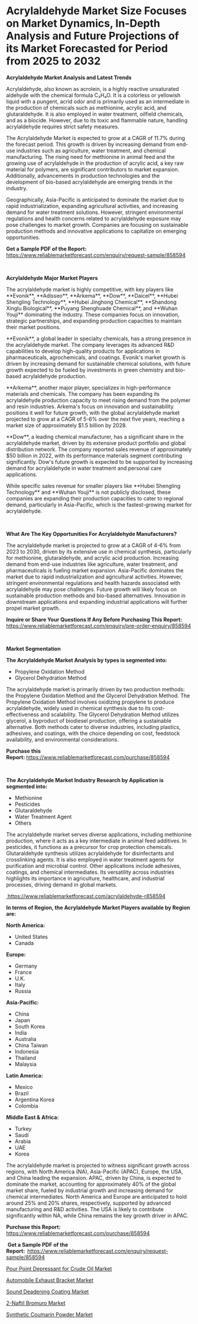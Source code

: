 <p><h1>Acrylaldehyde Market Size Focuses on Market Dynamics, In-Depth Analysis and Future Projections of its Market Forecasted for Period from 2025 to 2032</h1></p><p><strong>Acrylaldehyde Market Analysis and Latest Trends</strong></p>
<p><p>Acrylaldehyde, also known as acrolein, is a highly reactive unsaturated aldehyde with the chemical formula C₃H₄O. It is a colorless or yellowish liquid with a pungent, acrid odor and is primarily used as an intermediate in the production of chemicals such as methionine, acrylic acid, and glutaraldehyde. It is also employed in water treatment, oilfield chemicals, and as a biocide. However, due to its toxic and flammable nature, handling acrylaldehyde requires strict safety measures.</p><p>The Acrylaldehyde Market is expected to grow at a CAGR of 11.7% during the forecast period. This growth is driven by increasing demand from end-use industries such as agriculture, water treatment, and chemical manufacturing. The rising need for methionine in animal feed and the growing use of acrylaldehyde in the production of acrylic acid, a key raw material for polymers, are significant contributors to market expansion. Additionally, advancements in production technologies and the development of bio-based acrylaldehyde are emerging trends in the industry.</p><p>Geographically, Asia-Pacific is anticipated to dominate the market due to rapid industrialization, expanding agricultural activities, and increasing demand for water treatment solutions. However, stringent environmental regulations and health concerns related to acrylaldehyde exposure may pose challenges to market growth. Companies are focusing on sustainable production methods and innovative applications to capitalize on emerging opportunities.</p></p>
<p><strong>Get a Sample PDF of the Report:&nbsp;</strong> <a href="https://www.reliablemarketforecast.com/enquiry/request-sample/858594?utm_campaign=1875&utm_medium=2&utm_source=Github&utm_content=ia&utm_term=25012025&utm_id=acrylaldehyde">https://www.reliablemarketforecast.com/enquiry/request-sample/858594</a></p>
<p>&nbsp;</p>
<p><strong>Acrylaldehyde Major Market Players</strong></p>
<p><p>The acrylaldehyde market is highly competitive, with key players like **Evonik**, **Adisseo**, **Arkema**, **Dow**, **Daicel**, **Hubei Shengling Technology**, **Hubei Jinghong Chemical**, **Shandong Xinglu Biological**, **Puyang Shenghuade Chemical**, and **Wuhan Youji** dominating the industry. These companies focus on innovation, strategic partnerships, and expanding production capacities to maintain their market positions.</p><p>**Evonik**, a global leader in specialty chemicals, has a strong presence in the acrylaldehyde market. The company leverages its advanced R&D capabilities to develop high-quality products for applications in pharmaceuticals, agrochemicals, and coatings. Evonik's market growth is driven by increasing demand for sustainable chemical solutions, with future growth expected to be fueled by investments in green chemistry and bio-based acrylaldehyde production.</p><p>**Arkema**, another major player, specializes in high-performance materials and chemicals. The company has been expanding its acrylaldehyde production capacity to meet rising demand from the polymer and resin industries. Arkema's focus on innovation and sustainability positions it well for future growth, with the global acrylaldehyde market projected to grow at a CAGR of 5-6% over the next five years, reaching a market size of approximately $1.5 billion by 2028.</p><p>**Dow**, a leading chemical manufacturer, has a significant share in the acrylaldehyde market, driven by its extensive product portfolio and global distribution network. The company reported sales revenue of approximately $50 billion in 2022, with its performance materials segment contributing significantly. Dow's future growth is expected to be supported by increasing demand for acrylaldehyde in water treatment and personal care applications.</p><p>While specific sales revenue for smaller players like **Hubei Shengling Technology** and **Wuhan Youji** is not publicly disclosed, these companies are expanding their production capacities to cater to regional demand, particularly in Asia-Pacific, which is the fastest-growing market for acrylaldehyde.</p></p>
<p>&nbsp;</p>
<p><strong>What Are The Key Opportunities For Acrylaldehyde Manufacturers?</strong></p>
<p><p>The acrylaldehyde market is projected to grow at a CAGR of 4-6% from 2023 to 2030, driven by its extensive use in chemical synthesis, particularly for methionine, glutaraldehyde, and acrylic acid production. Increasing demand from end-use industries like agriculture, water treatment, and pharmaceuticals is fueling market expansion. Asia-Pacific dominates the market due to rapid industrialization and agricultural activities. However, stringent environmental regulations and health hazards associated with acrylaldehyde may pose challenges. Future growth will likely focus on sustainable production methods and bio-based alternatives. Innovation in downstream applications and expanding industrial applications will further propel market growth.</p></p>
<p><strong>Inquire or Share Your Questions If Any Before Purchasing This Report:</strong> <a href="https://www.reliablemarketforecast.com/enquiry/pre-order-enquiry/858594?utm_campaign=1875&utm_medium=2&utm_source=Github&utm_content=ia&utm_term=25012025&utm_id=acrylaldehyde">https://www.reliablemarketforecast.com/enquiry/pre-order-enquiry/858594</a></p>
<p>&nbsp;</p>
<p><strong>Market Segmentation</strong></p>
<p><strong>The Acrylaldehyde Market Analysis by types is segmented into:</strong></p>
<p><ul><li>Propylene Oxidation Method</li><li>Glycerol Dehydration Method</li></ul></p>
<p><p>The acrylaldehyde market is primarily driven by two production methods: the Propylene Oxidation Method and the Glycerol Dehydration Method. The Propylene Oxidation Method involves oxidizing propylene to produce acrylaldehyde, widely used in chemical synthesis due to its cost-effectiveness and scalability. The Glycerol Dehydration Method utilizes glycerol, a byproduct of biodiesel production, offering a sustainable alternative. Both methods cater to diverse industries, including plastics, adhesives, and coatings, with the choice depending on cost, feedstock availability, and environmental considerations.</p></p>
<p><strong>Purchase this Report:&nbsp;</strong><a href="https://www.reliablemarketforecast.com/purchase/858594?utm_campaign=1875&utm_medium=2&utm_source=Github&utm_content=ia&utm_term=25012025&utm_id=acrylaldehyde">https://www.reliablemarketforecast.com/purchase/858594</a></p>
<p>&nbsp;</p>
<p><strong>The Acrylaldehyde Market Industry Research by Application is segmented into:</strong></p>
<p><ul><li>Methionine</li><li>Pesticides</li><li>Glutaraldehyde</li><li>Water Treatment Agent</li><li>Others</li></ul></p>
<p><p>The acrylaldehyde market serves diverse applications, including methionine production, where it acts as a key intermediate in animal feed additives. In pesticides, it functions as a precursor for crop protection chemicals. Glutaraldehyde synthesis utilizes acrylaldehyde for disinfectants and crosslinking agents. It is also employed in water treatment agents for purification and microbial control. Other applications include adhesives, coatings, and chemical intermediates. Its versatility across industries highlights its importance in agriculture, healthcare, and industrial processes, driving demand in global markets.</p></p>
<p><a href="https://www.reliablemarketforecast.com/acrylaldehyde-r858594?utm_campaign=1875&utm_medium=2&utm_source=Github&utm_content=ia&utm_term=25012025&utm_id=acrylaldehyde">&nbsp;https://www.reliablemarketforecast.com/acrylaldehyde-r858594</a></p>
<p><strong>In terms of Region, the Acrylaldehyde Market Players available by Region are:</strong></p>
<p>
    <p> <strong> North America: </strong>
        <ul>
            <li>United States</li>
            <li>Canada</li>
        </ul>
        </p> 
    <p> <strong> Europe: </strong>
        <ul>
            <li>Germany</li>
            <li>France</li>
            <li>U.K.</li>
            <li>Italy</li>
            <li>Russia</li>
        </ul>
        </p> 
    <p> <strong> Asia-Pacific: </strong>
        <ul>
            <li>China</li>
            <li>Japan</li>
            <li>South Korea</li>
            <li>India</li>
            <li>Australia</li>
            <li>China Taiwan</li>
            <li>Indonesia</li>
            <li>Thailand</li>
            <li>Malaysia</li>
        </ul>
        </p> 
    <p> <strong> Latin America: </strong>
        <ul>
            <li>Mexico</li>
            <li>Brazil</li>
            <li>Argentina Korea</li>
            <li>Colombia</li>
        </ul>
        </p> 
    <p> <strong> Middle East & Africa: </strong>
        <ul>
            <li>Turkey</li>
            <li>Saudi</li>
            <li>Arabia</li>
            <li>UAE</li>
            <li>Korea</li>
        </ul>
    </p>
    </p>
<p><p>The acrylaldehyde market is projected to witness significant growth across regions, with North America (NA), Asia-Pacific (APAC), Europe, the USA, and China leading the expansion. APAC, driven by China, is expected to dominate the market, accounting for approximately 40% of the global market share, fueled by industrial growth and increasing demand for chemical intermediates. North America and Europe are anticipated to hold around 25% and 20% shares, respectively, supported by advanced manufacturing and R&D activities. The USA is likely to contribute significantly within NA, while China remains the key growth driver in APAC.</p></p>
<p><strong>Purchase this Report: </strong><a href="https://www.reliablemarketforecast.com/purchase/858594?utm_campaign=1875&utm_medium=2&utm_source=Github&utm_content=ia&utm_term=25012025&utm_id=acrylaldehyde">https://www.reliablemarketforecast.com/purchase/858594</a></p>
<p>&nbsp;<strong>Get a Sample PDF of the Report:&nbsp;&nbsp;</strong><a href="https://www.reliablemarketforecast.com/enquiry/request-sample/858594?utm_campaign=1875&utm_medium=2&utm_source=Github&utm_content=ia&utm_term=25012025&utm_id=acrylaldehyde">https://www.reliablemarketforecast.com/enquiry/request-sample/858594</a></p>
<p><strong></strong></p>
<p><p><a href="https://github.com/dolorespeddico90/Market-Research-Report-List-1/blob/main/pour-point-depressant-for-crude-oil-market.md?utm_campaign=1875&utm_medium=2&utm_source=Github&utm_content=ia&utm_term=25012025&utm_id=acrylaldehyde">Pour Point Depressant for Crude Oil Market</a></p><p><a href="https://www.linkedin.com/pulse/value-segmentation-share-andanalysis-automobile-exhaust-bracket-jqhyc?utm_campaign=1875&utm_medium=2&utm_source=Github&utm_content=ia&utm_term=25012025&utm_id=acrylaldehyde">Automobile Exhaust Bracket Market</a></p><p><a href="https://github.com/raffadongraffadong/Market-Research-Report-List-1/blob/main/sound-deadening-coating-market.md?utm_campaign=1875&utm_medium=2&utm_source=Github&utm_content=ia&utm_term=25012025&utm_id=acrylaldehyde">Sound Deadening Coating Market</a></p><p><a href="https://www.linkedin.com/pulse/2-naftil-bromuro-market-analysis-present-size-growth-gwbgf?utm_campaign=1875&utm_medium=2&utm_source=Github&utm_content=ia&utm_term=25012025&utm_id=acrylaldehyde">2-Naftil Bromuro Market</a></p><p><a href="https://www.linkedin.com/pulse/synthetic-coumarin-powder-market-report-industry-drivers-zoqaf?utm_campaign=1875&utm_medium=2&utm_source=Github&utm_content=ia&utm_term=25012025&utm_id=acrylaldehyde">Synthetic Coumarin Powder Market</a></p></p>